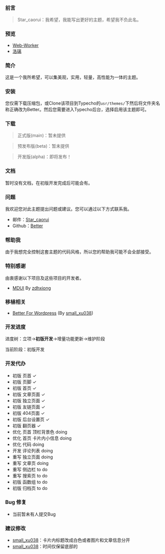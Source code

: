 ### 前言
> Star_caorui：我希望，我能写出更好的主题，希望我不负此名。

### 预览
  - [Web-Worker][1]
  - [洛璃][2]

### 简介
  这是一个我所希望，可以集美观，实用，轻量，高性能为一体的主题。

### 安装
  您仅需下载压缩包，或Clone该项目到Typecho的`usr/themes/`下然后将文件夹名称正确改为Better。然后您需要进入Typecho后台，选择启用该主题即可。

### 下载
> 正式版(main)：暂未提供

> 预发布版(beta)：暂未提供

> 开发版(alpha)：即将发布！

### 文档
  暂时没有文档，在初版开发完成后可能会有。

### 问题
  我欢迎您对此主题提出问题或建议。您可以通过以下方式联系我。
  - 邮件：[Star_caorui][3]
  - Github：[Better][4]

### 帮助我
  由于我想完全控制这套主题的代码风格，所以您的帮助我可能不会全部接受。

### 特别感谢
  由衷感谢以下项目及这些项目的开发者。
  - [MDUI][5] By [zdhxiong][6]

### 移植相关
  - [Better For Wordpress][7] (By [small_xu038][8])

### 开发进度
  进度树：立项->**初版开发**->增量功能更新->维护阶段

  当前阶段：初版开发

### 开发代办
  - 初版 页首 ✓
  - 初版 页脚 ✓
  - 初版 首页 ✓
  - 初版 文章页面 ✓
  - 初版 独立页面 ✓
  - 初版 友链页面 ✓
  - 初版 404页面 ✓
  - 初版 后台设置页 ✓
  - 初版 翻页器 ✓
  - 优化 页首 顶栏背景色 doing
  - 优化 首页 卡片内小信息 doing
  - 优化 代码 doing
  - 开发 评论列表 doing
  - 重写 独立页面 doing
  - 重写 文章页 doing
  - 重写 侧边栏 to do
  - 重写 搜索页 to do
  - 初版 函数组 to do
  - 初版 归档页 to do

### Bug 修复
  - 当前暂未有人提交Bug

### 建议修改
  - [small_xu038][9]：卡片内标题改成白色或者图片和文章信息分开
  - [small_xu038][10]：时间仅保留底部的


[1]: https://web-worker.cn
[2]: https://www.ilolita.cn/
[3]: mailto:Star_caorui@qq.com
[4]: https://github.com/Star-caorui/Better
[5]: https://www.mdui.org/
[6]: https://github.com/zdhxiong
[7]: https://www.gymxbl.com/3080.html
[8]: https://www.gymxbl.com/
[9]: https://www.gymxbl.com/
[10]: https://www.gymxbl.com/